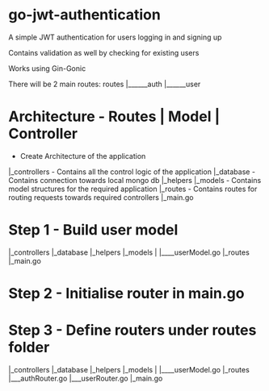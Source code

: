 # go-jwt-authentication

A simple JWT authentication for users logging in and signing up

Contains validation as well by checking for existing users

Works using Gin-Gonic

There will be 2 main routes:
routes
|______auth
    |______user

# Architecture - Routes | Model | Controller
- Create Architecture of the application

|_controllers - Contains all the control logic of the application
|_database - Contains connection towards local mongo db
|_helpers
|_models - Contains model structures for the required application
|_routes - Contains routes for routing requests towards required controllers
|_main.go


# Step 1 - Build user model

|_controllers
|_database 
|_helpers
|_models
|   |____userModel.go
|_routes
|_main.go

# Step 2 - Initialise router in main.go

# Step 3 - Define routers under routes folder

|_controllers
|_database 
|_helpers
|_models
|   |____userModel.go
|_routes
    |___authRouter.go
    |___userRouter.go
|_main.go